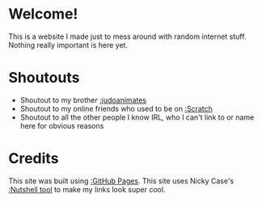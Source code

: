 <script src="https://cdn.jsdelivr.net/gh/ncase/nutshell/nutshell.js"></script>
<script>
Nutshell.setOptions({
    startOnLoad: true,
    lang: 'en',
    dontEmbedHeadings: true,
});
</script>

# Welcome!
This is a website I made just to mess around with random internet stuff. Nothing really important is here yet. 

# Shoutouts
* Shoutout to my brother [:judoanimates](https://youtu.be/LK7eZHzk460)
* Shoutout to my online friends who used to be on [:Scratch](https://en.m.wikipedia.org/wiki/Scratch_(programming_language))
* Shoutout to all the other people I know IRL, who I can't link to or name here for obvious reasons

# Credits
This site was built using [:GitHub Pages](https://pages.github.com).
This site uses Nicky Case's [:Nutshell tool](https://ncase.me/nutshell/#WhatIsNutshell) to make my links look super cool.
